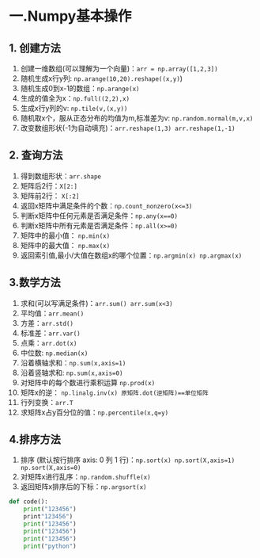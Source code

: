# 一.Numpy基本操作

## 1. 创建方法
1. 创建一维数组(可以理解为一个向量)：`arr = np.array([1,2,3])`
2. 随机生成x行y列: `np.arange(10,20).reshape((x,y)`)
3. 随机生成0到x-1的数组：`np.arange(x)`
4. 生成的值全为x：`np.full((2,2),x)`
5. 生成x行y列的v: `np.tile(v,(x,y))`
6. 随机取x个，服从正态分布的均值为m,标准差为v: `np.random.normal(m,v,x)`
7. 改变数组形状(-1为自动填充)：`arr.reshape(1,3) arr.reshape(1,-1)`
## 2. 查询方法
1. 得到数组形状：`arr.shape`
2. 矩阵后2行：`X[2:]`
3. 矩阵前2行： `X[:2]`
4. 返回x矩阵中满足条件的个数：`np.count_nonzero(x<=3)`
5. 判断x矩阵中任何元素是否满足条件：`np.any(x==0)`
6. 判断x矩阵中所有元素是否满足条件：`np.all(x>=0)`
7. 矩阵中的最小值： `np.min(x)`
8. 矩阵中的最大值： `np.max(x)`
9. 返回索引值,最小/大值在数组x的哪个位置：`np.argmin(x) np.argmax(x)`
## 3.数学方法
1.  求和(可以写满足条件)：`arr.sum() arr.sum(x<3)`
2.  平均值：`arr.mean()`
3.  方差：`arr.std()`
4.  标准差：`arr.var()`
5.  点乘：`arr.dot(x)`
6.  中位数: `np.median(x)`
7.  沿着横轴求和：`np.sum(x,axis=1)`
8.  沿着竖轴求和: `np.sum(x,axis=0)`
9.  对矩阵中的每个数进行乘积运算 `np.prod(x)`
10. 矩阵x的逆： `np.linalg.inv(x) 原矩阵.dot(逆矩阵)==单位矩阵`
11. 行列变换：`arr.T`
12. 求矩阵x占y百分位的值：`np.percentile(x,q=y)`
## 4.排序方法
1. 排序 (默认按行排序 axis: 0 列 1 行)：`np.sort(x) np.sort(X,axis=1) np.sort(X,axis=0)`
2. 对矩阵x进行乱序：`np.random.shuffle(x)`
3. 返回矩阵x排序后的下标：`np.argsort(x)`

```python
def code():
    print("123456")
    print"123456")
    print("123456")
    print("123456")
    print("123456")
    print("python")

```    